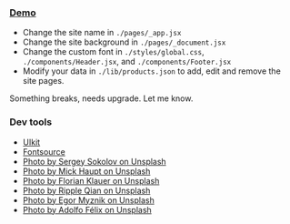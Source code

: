 ### [Demo](https://liywg7-3000.csb.app/)

- Change the site name in `./pages/_app.jsx`
- Change the site background in `./pages/_document.jsx`
- Change the custom font in `./styles/global.css`, `./components/Header.jsx`, and `./components/Footer.jsx`
- Modify your data in `./lib/products.json` to add, edit and remove the site pages.

Something breaks, needs upgrade. Let me know.

### Dev tools

- [UIkit](https://getuikit.com/)
- [Fontsource](https://fontsource.org/)
- [Photo by Sergey Sokolov on Unsplash](https://unsplash.com/photos/YSUnEXMVN5k)
- [Photo by Mick Haupt on Unsplash](https://unsplash.com/photos/tJefy_Vu7Po)
- [Photo by Florian Klauer on Unsplash](https://unsplash.com/photos/mk7D-4UCfmg)
- [Photo by Ripple Qian on Unsplash](https://unsplash.com/photos/BdvX-f_dJOk)
- [Photo by Egor Myznik on Unsplash](https://unsplash.com/photos/CdRIW3QRdE4)
- [Photo by Adolfo Félix on Unsplash](https://unsplash.com/photos/RTEbHyyZtnU)
